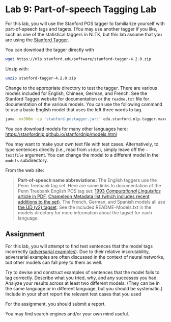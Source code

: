 # Lab 9: Part-of-speech Tagging Lab

For this lab, you will use the Stanford POS tagger to familiarize yourself with part-of-speech tags and tagets.  (You may use another tagger if you like, such as one of the statistical taggers in NLTK, but this lab assume that you are using the [Stanford Tagger](https://nlp.stanford.edu/software/tagger.shtml).

You can download the tagger directly with

```bash
wget https://nlp.stanford.edu/software/stanford-tagger-4.2.0.zip
```

Unzip with:

```bash
unzip stanford-tagger-4.2.0.zip
```

Change to the appropriate directory to test the tagger.  There are various models included for English, Chinese, German, and French.  See the Stanford Tagger website for documentation or the `readme.txt` file for documentation of the various models.  You can use the following command to use a basic English model that uses the left three words to tag.

```bash
java -mx300m -cp 'stanford-postagger.jar:' edu.stanford.nlp.tagger.maxent.MaxentTagger -model models/english-left3words-distsim.tagger
```

You can download models for many other languages here: https://stanfordnlp.github.io/stanfordnlp/models.html

You may want to make your own text file with test cases.  Alternatively, to type sentences directly (i.e., read from `stdin`), simply leave off the `-textfile` argument.  You can change the model to a different model in the `models` subdirectory.

From the web site:

> **Part-of-speech name abbreviations:** The English taggers use the Penn Treebank tag set.  Here are some links to documentation of the Penn Treebank English POS tag set: [1993 *Computational Linguistics* article in PDF](http://acl.ldc.upenn.edu/J/J93/J93-2004.pdf), [Chameleon Metadata list (which includes recent additions to the set)](https://chameleonmetadata.com/Education/NLP-3/ref_nlp_nlp4j_pos_tags_list.php). The French, German, and Spanish models all use [the UD (v2) tagset](https://universaldependencies.org/u/pos/). See the included README-Models.txt in the models directory for more information about the tagset for each language.

## Assignment

For this lab, you will attempt to find test sentences that the model tags incorrectly ([adversarial examples](https://arxiv.org/pdf/1312.6199.pdf)).  Due to their relative inscrutability, adversarial examples are often discussed in the context of neural networks, but other models can fall prey to them as well.

Try to devise and construct examples of sentences that the model fails to tag correctly. Describe what you tried, why, and any successes you had.  Analyze your results across at least two different models. (They can be in the same language or in different language, but you should be systematic.)  Include in your short report the relevant test cases that you used

For the assignment, you should submit a report.

You may find search engines and/or your own mind useful.